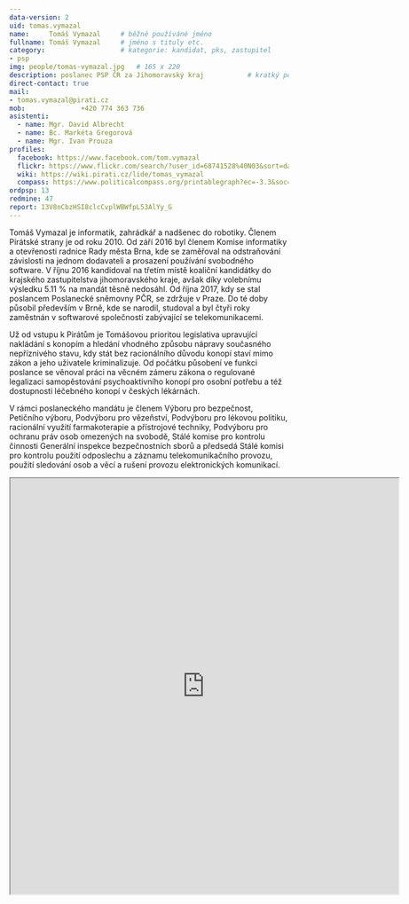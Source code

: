 ```yaml
---
data-version: 2
uid: tomas.vymazal
name:     Tomáš Vymazal  	# běžně používáné jméno
fullname: Tomáš Vymazal  	# jméno s tituly etc.
category:                 	# kategorie: kandidat, pks, zastupitel
- psp
img: people/tomas-vymazal.jpg   # 165 x 220
description: poslanec PSP ČR za Jihomoravský kraj          	# kratký popis, max 160 znaků
direct-contact: true
mail:
- tomas.vymazal@pirati.cz
mob:			  +420 774 363 736
asistenti:
  - name: Mgr. David Albrecht
  - name: Bc. Markéta Gregorová
  - name: Mgr. Ivan Prouza
profiles:
  facebook: https://www.facebook.com/tom.vymazal
  flickr: https://www.flickr.com/search/?user_id=68741528%40N03&sort=date-taken-desc&view_all=1&text=tom%C3%A1%C5%A1%20vymazal
  wiki: https://wiki.pirati.cz/lide/tomas_vymazal
  compass: https://www.politicalcompass.org/printablegraph?ec=-3.3&soc=-7.4
ordpsp: 13
redmine: 47
report: 13V8nCbzHSI8clcCvplWBWfpL53AlYy_G
---
```


Tomáš Vymazal je informatik, zahrádkář a nadšenec do robotiky. Členem Pirátské strany je od roku 2010. Od září 2016 byl členem Komise informatiky a otevřenosti radnice Rady města Brna, kde se zaměřoval na odstraňování závislosti na jednom dodavateli a prosazení používání svobodného software. V říjnu 2016 kandidoval na třetím místě koaliční kandidátky do krajského zastupitelstva jihomoravského kraje, avšak díky volebnímu výsledku 5.11 % na mandát těsně nedosáhl. Od října 2017, kdy se stal poslancem Poslanecké sněmovny PČR, se zdržuje v Praze. Do té doby působil především v Brně, kde se narodil, studoval a byl čtyři roky zaměstnán v softwarové společnosti zabývající se telekomunikacemi.

Už od vstupu k Pirátům je Tomášovou prioritou legislativa upravující nakládání s konopím a hledání vhodného způsobu nápravy současného nepříznivého stavu, kdy stát bez racionálního důvodu konopí staví mimo zákon a jeho uživatele kriminalizuje. Od počátku působení ve funkci poslance se věnoval práci na věcném zámeru zákona o regulované legalizaci samopěstování psychoaktivního konopí pro osobní potřebu a též dostupnosti léčebného konopí v českých lékárnách.

V rámci poslaneckého mandátu je členem Výboru pro bezpečnost, Petičního výboru, Podvýboru pro vězeňství, Podvýboru pro lékovou politiku, racionální využití farmakoterapie a přístrojové techniky, Podvýboru pro ochranu práv osob omezených na svobodě, Stálé komise pro kontrolu činnosti Generální inspekce bezpečnostních sborů a předsedá Stálé komisi pro kontrolu použití odposlechu a záznamu telekomunikačního provozu, použití sledování osob a věcí a rušení provozu elektronických komunikací.

<iframe width="700" height="750" src="https://pirati.cloud/index.php/apps/calendar/embed/T4B3LEBSCUQ43PDC"></iframe>
